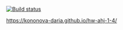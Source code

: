 [![Build status](https://ci.appveyor.com/api/projects/status/ykdq8k1pxyapjl4l?svg=true)](https://ci.appveyor.com/project/kononova-daria/hw-ahj-1-4)

https://kononova-daria.github.io/hw-ahj-1-4/
